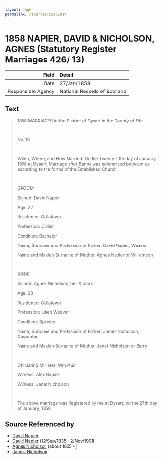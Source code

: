 ```yaml
---
layout: page
permalink: /sources/s2961014
---
```


# 1858 NAPIER, DAVID & NICHOLSON, AGNES (Statutory Register Marriages 426/ 13)

Field | Detail
---:|:---
Date | 27/Jan/1858
Responsible Agency | National Records of Scotland

## Text

> 1858 MARRIAGES in the District of Dysart in the County of Fife
>
> <br/>
>
> No. 13
>
> <br/>
>
> When, Where, and How Married: On the Twenty Fifth day of January 1858 at Dysart; Marriage after Banns was solemnised between us according to the forms of the Established Church
>
> <br/>
>
> GROOM:
>
> Signed: David Napier
>
> Age: 22
>
> Residence: Gallatown
>
> Profession: Collier
>
> Condition: Bachelor
>
> Name, Surname and Profession of Father: David Napier, Weaver
>
> Name and Maiden Surname of Mother: Agnes Napier or Williamson
>
> <br/>
>
> BRIDE:
>
> Signed: Agnes Nicholson, her X mark
>
> Age: 23
>
> Residence: Gallatown
>
> Profession: Linen Weaver
>
> Condition: Spinster
>
> Name, Surname and Profession of Father: James Nicholson, Carpenter
>
> Name and Maiden Surname of Mother: Janet Nicholson or Berry
>
> <br/>
>
> Officiating Minister: Wm Muir
>
> Witness: Alex Napier
>
> Witness: Janet Nicholson
>
> <br/>
>
> The above marriage was Registered by me at Dysart, on the 27th day of January, 1858
>

## Source Referenced by

* [David Napier](../people/@71012752@-david-napier-b-d.md)
* [David Napier](../people/@41697732@-david-napier-b1835-9-12-d1901-11-2.md) (12/Sep/1835 - 2/Nov/1901)
* [Agnes Nicholson](../people/@65182613@-agnes-nicholson-b1835-d.md) (about 1835 - )
* [James Nicholson](../people/@30814449@-james-nicholson-b-d.md)
